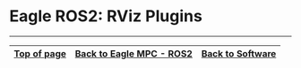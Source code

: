 # Eagle ROS2: RViz Plugins

---

| [Top of page](#eagle-ros2-rviz-plugins) | [Back to Eagle MPC - ROS2](README.md) | [Back to Software](../README.md) |
| --- | --- | --- |
